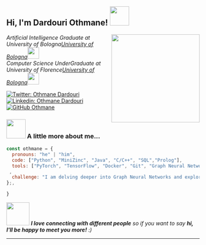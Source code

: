 <h2> Hi, I'm Dardouri Othmane! <img src="https://i.giphy.com/media/v1.Y2lkPTc5MGI3NjExdm94MGx4aG5ubWYxZW04MzExNWd4bjA3ajZhc3c0NmEzMDhscXp0OCZlcD12MV9pbnRlcm5hbF9naWZfYnlfaWQmY3Q9Zw/1vlBgKjXEz1jTtsuiH/giphy.gif" width="50"></h2>
<img align='right' src="[https://media.giphy.com/media/ieyl9zmCjO4b4t6qoY/giphy.gif](https://i.giphy.com/media/v1.Y2lkPTc5MGI3NjExdm94MGx4aG5ubWYxZW04MzExNWd4bjA3ajZhc3c0NmEzMDhscXp0OCZlcD12MV9pbnRlcm5hbF9naWZfYnlfaWQmY3Q9Zw/1vlBgKjXEz1jTtsuiH/giphy.gif)" width="230">
<p><em>Artificial Intelligence Graduate at University of Bologna<a href="https://corsi.unibo.it/2cycle/artificial-intelligence">University of Bologna</a><img src="[https://media.giphy.com/media/fYSnHlufseco8Fh93Z/giphy.gif](https://i.giphy.com/media/v1.Y2lkPTc5MGI3NjExdm94MGx4aG5ubWYxZW04MzExNWd4bjA3ajZhc3c0NmEzMDhscXp0OCZlcD12MV9pbnRlcm5hbF9naWZfYnlfaWQmY3Q9Zw/1vlBgKjXEz1jTtsuiH/giphy.gif)" width="30"></br>Computer Science UnderGraduate at University of Florence<a href="https://www.informatica.unifi.it/">University of Bologna</a><img src="[https://media.giphy.com/media/WUlplcMpOCEmTGBtBW/giphy.gif](https://i.giphy.com/media/v1.Y2lkPTc5MGI3NjExdm94MGx4aG5ubWYxZW04MzExNWd4bjA3ajZhc3c0NmEzMDhscXp0OCZlcD12MV9pbnRlcm5hbF9naWZfYnlfaWQmY3Q9Zw/1vlBgKjXEz1jTtsuiH/giphy.gif)" width="30"> 
</em></p>

[![Twitter: Othmane Dardouri](https://img.shields.io/twitter/follow/OthmaneDardouri?style=social)](https://twitter.com/OthmaneDardouri)
[![Linkedin: Othmane Dardouri](https://img.shields.io/badge/-othmanedardouri-blue?style=flat-square&logo=Linkedin&logoColor=white&link=https://www.linkedin.com/in/dardouriotto/)](https://www.linkedin.com/in/dardouriotto/)
[![GitHub Othmane](https://user-images.githubusercontent.com/74038190/216649421-9e9387cc-b2d3-4375-97e2-f4c43373d3ae.gif)](https://github.com/OthmaneDardouri)


### <img src="https://cdn.jsdelivr.net/gh/alohe/avatars/png/vibrent_6.png" width="50"> A little more about me...  

```javascript
const othmane = {
  pronouns: "he" | "him",
  code: ["Python", "MiniZinc", "Java", "C/C++", "SQL","Prolog"],
  tools: ["PyTorch", "TensorFlow", "Docker", "Git", "Graph Neural Networks (GNNs)", "Reinforcement Learning"],
 ,
  challenge: "I am delving deeper into Graph Neural Networks and exploring their applications in real-world contexts."
};,

}
```

<img src="https://media.giphy.com/media/LnQjpWaON8nhr21vNW/giphy.gif" width="60"> <em><b>I love connecting with different people</b> so if you want to say <b>hi, I'll be happy to meet you more!</b> :)</em>

---

